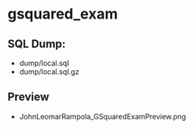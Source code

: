 # gsquared_exam

## SQL Dump:
- dump/local.sql
- dump/local.sql.gz

## Preview
- JohnLeomarRampola_GSquaredExamPreview.png